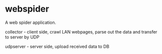 # webspider
A web spider application.
<p>collector - client side, crawl LAN webpages, parse out the data and transfer to server by UDP</p>
<p>udpserver - server side, upload received data to DB</p>
